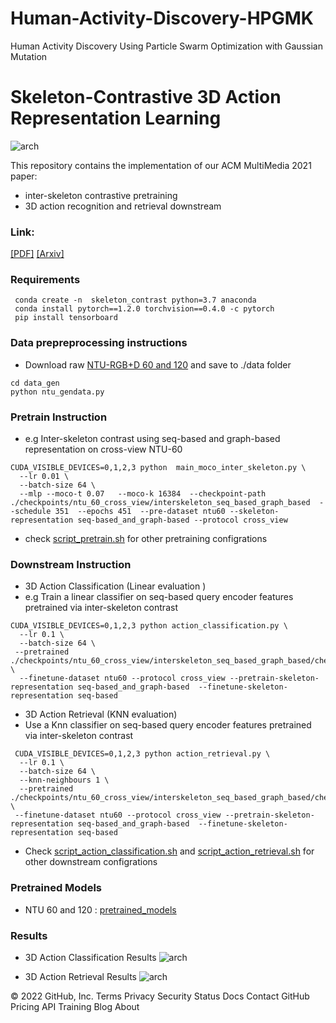# Human-Activity-Discovery-HPGMK
Human Activity Discovery Using Particle Swarm Optimization with Gaussian Mutation


   
# Skeleton-Contrastive 3D Action Representation Learning

![arch](/Figures/fig-2.jpg)

This repository contains the implementation of our ACM MultiMedia 2021 paper:

* inter-skeleton contrastive  pretraining
* 3D action recognition and retrieval downstream

### Link:

[[PDF]](https://fmthoker.github.io/publications/pdf/skeleton-contrast.pdf)
[[Arxiv]](https://arxiv.org/pdf/2108.03656.pdf)

### Requirements
```
 conda create -n  skeleton_contrast python=3.7 anaconda
 conda install pytorch==1.2.0 torchvision==0.4.0 -c pytorch
 pip install tensorboard
```

### Data prepreprocessing instructions
*  Download raw  [NTU-RGB+D 60 and 120](https://github.com/shahroudy/NTURGB-D)  and save to ./data folder

```
cd data_gen
python ntu_gendata.py
```

### Pretrain Instruction

* e.g Inter-skeleton contrast using seq-based and graph-based representation on cross-view NTU-60
```
CUDA_VISIBLE_DEVICES=0,1,2,3 python  main_moco_inter_skeleton.py \
  --lr 0.01 \
  --batch-size 64 \
  --mlp --moco-t 0.07   --moco-k 16384  --checkpoint-path ./checkpoints/ntu_60_cross_view/interskeleton_seq_based_graph_based  --schedule 351  --epochs 451  --pre-dataset ntu60 --skeleton-representation seq-based_and_graph-based --protocol cross_view
```
* check [script_pretrain.sh](https://github.com/fmthoker/skeleton-contrast/blob/main/script_pretrain.sh) for other pretraining configrations

### Downstream Instruction
 * 3D Action Classification (Linear evaluation )
 * e.g Train a linear classifier on seq-based query encoder features pretrained via inter-skeleton contrast
```
CUDA_VISIBLE_DEVICES=0,1,2,3 python action_classification.py \
  --lr 0.1 \
  --batch-size 64 \
 --pretrained  ./checkpoints/ntu_60_cross_view/interskeleton_seq_based_graph_based/checkpoint_0450.pth.tar \
  --finetune-dataset ntu60 --protocol cross_view --pretrain-skeleton-representation seq-based_and_graph-based  --finetune-skeleton-representation seq-based
```

 * 3D Action  Retrieval (KNN evaluation)
 * Use a Knn classifier on seq-based query encoder features  pretrained via inter-skeleton contrast
```
 CUDA_VISIBLE_DEVICES=0,1,2,3 python action_retrieval.py \
  --lr 0.1 \
  --batch-size 64 \
  --knn-neighbours 1 \
  --pretrained  ./checkpoints/ntu_60_cross_view/interskeleton_seq_based_graph_based/checkpoint_0450.pth.tar \
 --finetune-dataset ntu60 --protocol cross_view --pretrain-skeleton-representation seq-based_and_graph-based  --finetune-skeleton-representation seq-based
```
  * Check [script_action_classification.sh](https://github.com/fmthoker/skeleton-contrast/blob/main/script_action_classification.sh) and [script_action_retrieval.sh](https://github.com/fmthoker/skeleton-contrast/blob/main/script_action_retrieval.sh) for other downstream configrations

### Pretrained Models

* NTU 60 and 120 : [pretrained_models](https://drive.google.com/drive/folders/1xkqs4bSPRVFrHhHC_TLPCbn4N_NfbZG7?usp=sharing)

### Results
* 3D Action Classification Results
![arch](images/results_classification.png)

* 3D Action  Retrieval Results
![arch](images/results_retrieval.png)


© 2022 GitHub, Inc.
Terms
Privacy
Security
Status
Docs
Contact GitHub
Pricing
API
Training
Blog
About
